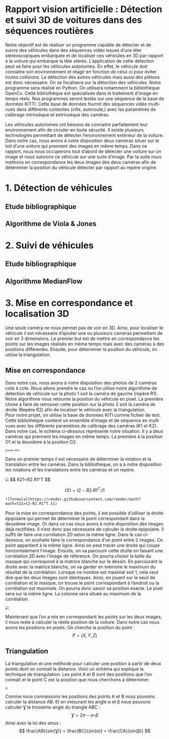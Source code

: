 # Rapport vision artificielle : Détection et suivi 3D de voitures dans des séquences routières
Notre objectif est de réaliser un programme capable de détecter et de suivre des véhicules dans des séquences vidéo issues d’une tête stéréoscopiques embarquée et de localiser ces véhicules en 3D par rapport à la voiture qui embarque la tête stéréo. L’application de cette détection peut se faire pour les véhicules autonomes. En effet, le véhicule doit connaitre son environnement et réagir en fonction de celui-ci pour éviter toutes collisions. La détection des autres véhicules mais aussi des piétons est donc nécessaire. On se focalisera sur la détection des véhicules. Notre programme sera réalisé en Python. On utilisera notamment la bibliothèque OpenCv. Cette bibliothèque est spécialisée dans le traitement d’image en temps réels. Nos programmes seront testés sur une séquence de la base de données KITTI. Cette base de données fournit des séquences vidéo multi-vues dans différents contextes (ville, autoroute,) avec les paramètres de calibrage intrinsèque et extrinsèque des caméras. 

Les véhicules autonomes ont besoins de connaitre parfaitement leur environnement afin de circuler en toute sécurité. Il existe plusieurs technologies permettant de détecter l’environnement extérieur de la voiture. Dans notre cas, nous avons à notre disposition deux caméras situer sur le toit d’une voiture qui prennent des images en même temps.
Dans ce rapport, nous nous occuperons tout d’abord de détecter une voiture sur un image et nous suivrons ce véhicule sur une suite d’image. Par la suite nous mettrons en correspondance les deux images des deux caméras afin de déterminer la position du véhicule détecter par rapport au repère origine. 

# 1. Détection de véhicules
## Etude bibliographique
## Algorithme de Viola & Jones

# 2. Suivi de véhicules
## Etude bibliographique
## Algorithme MedianFlow

# 3. Mise en correspondance et localisation 3D
Une seule caméra ne nous permet pas de voir en 3D. Ainsi, pour localiser le véhicule il est nécessaire d’ajouter une ou plusieurs caméras permettant de voir en 3 dimensions.  Le premier but est de mettre en correspondance les points sur les images réalisés en même temps mais avec des caméras à des positions différentes. Ensuite, pour déterminer la position du véhicule, on utilise la triangulation. 

## Mise en correspondance
Dans notre cas, nous avons à notre disposition des photos de 2 caméras cote à cote. Nous allons prendre le cas ou l’on utilise notre algorithme de détection de véhicule sur la photo 1 soit la caméra de gauche (repère R1). Notre algorithme nous retourne la position du véhicule en pixel. La première chose à faire de retrouver cette position sur la photo 2 soit la caméra de droite (Repère R2) afin de localiser le véhicule avec la triangulation.  
Pour notre projet, on utilise la base de données KITI comme fichier de test. Cette bibliothèque contient un ensemble d’image et de séquence en multi vues avec les différents paramètres de calibrage des caméras (K1 et K2).
Dans notre cas, le schéma ci-dessous représente notre situation. Il y a deux caméras qui prennent les images en même temps. La première à la position O1 et la deuxième à la position O2. 

<img src="D:\Documents\GitHub\vision-artificielle-Etienne\vision-artificielle\DOC\Schéma_des_deux_caméras.png" alt="width=80%" style="zoom: 50%;" />

Dans un premier temps il est nécessaire de déterminer la rotation et la translation entre les caméras. Dans la bibliothèque, on a à notre disposition les rotations et les translations entre les caméras et un repère. 

<img src="D:\Documents\GitHub\vision-artificielle-Etienne\vision-artificielle\DOC\Changement_de_vecteur.png" style="zoom:67%;" />
$$
R21=R2.R1^T
$$

$$
t31=t2-R2.R1^T.t1
$$

```
![formula](https://render.githubusercontent.com/render/math?math=t31=t2-R2.R1^T.t1)
```

Pour la mise en correspondance des points, il est possible d’utiliser la droite épipolaire qui permet de déterminer le point correspondant dans la deuxième image. Or dans ce cas nous avons à notre disposition des images déjà rectifiées. Il n’est donc pas nécessaire de calculer la droite épipolaire. Il suffit de faire une corrélation 2D selon la même ligne. Dans le cas ci-dessous, on souhaite faire la correspondance d’un point entre 2 images. Ce point appartient à la même ligne. Ainsi on peut tracer une droite qui coupe horizontalement l’image. Ensuite, on va parcourir cette droite en faisant une corrélation 2D avec l’image de référence. On pourra choisir la taille du masque qui correspond à la matrice blanche sur le dessin. En parcourant la droite avec la matrice blanche, on va garder en mémoire le maximum du résultat de la corrélation. Lorsque ce nombre est maximal soit 1, cela veut dire que les deux images sont identiques. Ainsi, en jouant sur le seuil de corrélation et le masque, on trouve le point correspondant à l’endroit ou la corrélation est maximale. On pourra donc savoir sa position exacte. Le pixel sera sur la même ligne. La colonne sera située au maximum de la corrélation.

<img src="D:\Documents\GitHub\vision-artificielle-Etienne\vision-artificielle\DOC\Mise_en_correspondance.png" style="zoom:67%;" />

Maintenant que l’on a mis en correspondant les points sur les deux images, il nous reste à calculer la réelle position de la voiture. Dans notre cas nous avons les positions en pixels. On cherche la position du point :
$$
P=(X,Y,Z)
$$

## Triangulation

La triangulation et une méthode pour calculer une position à partir de deux points dont on connait la distance. Voici un schéma qui explique la technique de triangulation. Les point A et B sont des positions que l’on connaît et le point C est la position que nous cherchons à déterminer.

<img src="D:\Documents\GitHub\vision-artificielle-Etienne\vision-artificielle\DOC\La_triangulation.png" style="zoom: 50%;" />

Comme nous connaissons les positions des points A et B nous pouvons calculer la distance AB. Et en mesurant les angle α et β nous pouvons calculer Ɣ le troisième angle du triangle ABC :
$$
Ɣ=2π - α – β
$$
Ainsi avec la loi des sinus :
$$
\frac{AB}{sin(Ɣ)}  =  \frac{BC}{sin(α)}  =  \frac{CA}{sin(β)}
$$
